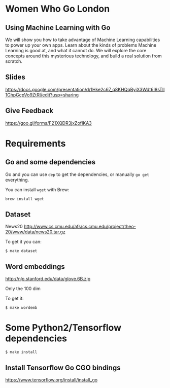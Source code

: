# Women Who Go London

## Using Machine Learning with Go

We will show you how to take advantage of Machine Learning capabilities to power up your own apps.
Learn about the kinds of problems Machine Learning is good at, and what it cannot do.
We will explore the core concepts around this mysterious technology, and build a real solution from scratch.

## Slides

https://docs.google.com/presentation/d/1Hke2c67_q8KHQqByjX3Wdt6I8sTIl1GhpGcpVo9ZtRI/edit?usp=sharing


## Give Feedback

https://goo.gl/forms/F21XQDR3jxZofIKA3


# Requirements

## Go and some dependencies

Go and you can use `dep` to get the dependencies, or manually `go get` everything.

You can install `wget` with Brew:

```
brew install wget
```

## Dataset

News20 http://www.cs.cmu.edu/afs/cs.cmu.edu/project/theo-20/www/data/news20.tar.gz

To get it you can:

`$ make dataset`


## Word embeddings

http://nlp.stanford.edu/data/glove.6B.zip

Only the 100 dim

To get it:

`$ make wordemb` 


# Some Python2/Tensorflow dependencies

`$ make install`

## Install Tensorflow Go CGO bindings

https://www.tensorflow.org/install/install_go






